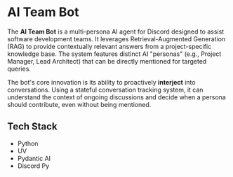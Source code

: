 # AI Team Bot
The **AI Team Bot** is a multi-persona AI agent for Discord designed to assist software development teams. It leverages Retrieval-Augmented Generation (RAG) to provide contextually relevant answers from a project-specific knowledge base. The system features distinct AI "personas" (e.g., Project Manager, Lead Architect) that can be directly mentioned for targeted queries.

The bot's core innovation is its ability to proactively **interject** into conversations. Using a stateful conversation tracking system, it can understand the context of ongoing discussions and decide when a persona should contribute, even without being mentioned.

## Tech Stack
* Python
* UV
* Pydantic AI
* Discord Py
